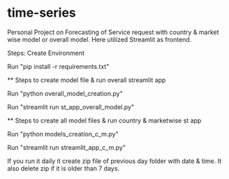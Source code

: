 # time-series
Personal Project on Forecasting of Service request with country & market wise model or overall model. 
Here utilized Streamlit as frontend.

Steps:
Create Environment 

Run "pip install -r requirements.txt"

** Steps to create model file & run overall streamlit app

Run "python overall_model_creation.py"

Run "streamlit run st_app_overall_model.py"

** Steps to create all model files & run country & marketwise st app

Run "python models_creation_c_m.py"

Run "streamlit run streamlit_app_c_m.py"


If you run it daily it create zip file of previous day folder with date & time. 
It also delete zip if it is older than 7 days. 
